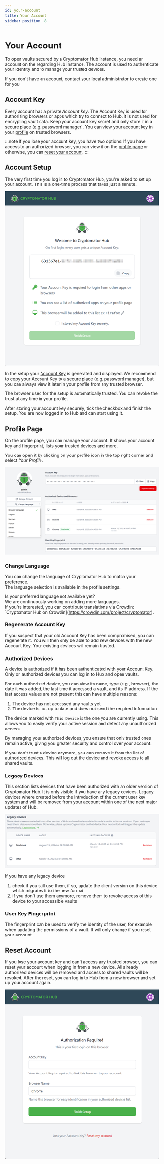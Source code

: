 ```yaml
---
id: your-account
title: Your Account
sidebar_position: 8
---
```


# Your Account

To open vaults secured by a Cryptomator Hub instance, you need an account on the regarding Hub instance.
The account is used to authenticate your identity and to manage your trusted devices.

If you don't have an account, contact your local administrator to create one for you.

## Account Key

Every account has a private *Account Key*.
The Account Key is used for authorizing browsers or apps which try to connect to Hub.
It is not used for encrypting vault data.
Keep your account key secret and only store it in a secure place (e.g. password manager).
You can view your account key in your [profile](#profile-page) on trusted browsers.

:::note
If you lose your account key, you have two options: If you have access to an authorized browser, you can view it on the [profile page](#profile-page) or otherwise, you can [reset your account](#reset-account).
:::

## Account Setup

The very first time you log in to Cryptomator Hub, you're asked to set up your account.
This is a one-time process that takes just a minute.

![Account setup on first login](../../static/img/hub/account-setup.png)

In the setup your [Account Key](#account-key) is generated and displayed.
We recommend to copy your Account Key to a secure place (e.g. password manager), but you can always view it later in your profile from any trusted browser.

The browser used for the setup is automatically trusted.
You can revoke the trust at any time in your profile.

After storing your account key securely, tick the checkbox and finish the setup.
You are now logged in to Hub and can start using it.

## Profile Page

On the profile page, you can manage your account.
It shows your account key and fingerprint, lists your trusted devices and more.

You can open it by clicking on your profile icon in the top right corner and select *Your Profile*.

![Your account in Cryptomator Hub](../../static/img/hub/profile-view.png)

### Change Language

You can change the language of Cryptomator Hub to match your preference.  
The language selection is available in the profile settings.

Is your preferred language not available yet?  
We are continuously working on adding more languages.  
If you're interested, you can contribute translations via Crowdin:  
`Cryptomator Hub on Crowdin](https://crowdin.com/project/cryptomator).

### Regenerate Account Key

If you suspect that your old Account Key has been compromised, you can regenerate it.
You will then only be able to add new devices with the new Account Key.
Your existing devices will remain trusted.

### Authorized Devices

A device is authorized if it has been authenticated with your Account Key.
Only on authorized devices you can log in to Hub and open vaults.

For each authorized device, you can view its name, type (e.g., browser), the date it was added, the last time it accessed a vault, and its IP address.
If the last access values are not present this can have multiple reasons:

1. The device has not accessed any vaults yet
2. The device is not up to date and does not send the required information

The device marked with `This Device` is the one you are currently using. This allows you to easily verify your active session and detect any unauthorized access.

By managing your authorized devices, you ensure that only trusted ones remain active, giving you greater security and control over your account.

If you don't trust a device anymore, you can remove it from the list of authorized devices.
This will log out the device and revoke access to all shared vaults.

### Legacy Devices

This section lists devices that have been authorized with an older version of Cryptomator Hub. It is only visible if you have any legacy devices.
Legacy devices where created before the introduction of the current user key system and will be removed from your account within one of the next major updates of Hub.

![Your legacy devices](../../static/img/hub/legacy-devices.png)

If you have any legacy device

1. check if you still use them, if so, update the client version on this device which migrates it to the new format
2. if you don't use them anymore, remove them to revoke access of this device to your accessible vaults

### User Key Fingerprint

The fingerprint can be used to verify the identity of the user, for example when updating the permissions of a vault.
It will only change if you reset your account.

## Reset Account
If you lose your account key and can't access any trusted browser, you can reset your account when logging in from a new device.
All already authorized devices will be removed and access to shared vaults will be revoked.
After the reset, you can log in to Hub from a new browser and set up your account again.

![Reset account on login](../../static/img/hub/trust-device.png)
